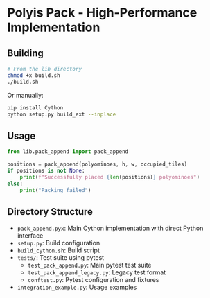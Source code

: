 # Polyis Pack - High-Performance Implementation

## Building

```bash
# From the lib directory
chmod +x build.sh
./build.sh
```

Or manually:
```bash
pip install Cython
python setup.py build_ext --inplace
```

## Usage

```python
from lib.pack_append import pack_append

positions = pack_append(polyominoes, h, w, occupied_tiles)
if positions is not None:
    print(f"Successfully placed {len(positions)} polyominoes")
else:
    print("Packing failed")
```

## Directory Structure

- `pack_append.pyx`: Main Cython implementation with direct Python interface
- `setup.py`: Build configuration
- `build_cython.sh`: Build script
- `tests/`: Test suite using pytest
  - `test_pack_append.py`: Main pytest test suite
  - `test_pack_append_legacy.py`: Legacy test format
  - `conftest.py`: Pytest configuration and fixtures
- `integration_example.py`: Usage examples
